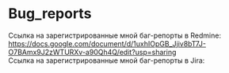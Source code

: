 # Bug_reports
Ссылка на зарегистрированные мной баг-репорты в Redmine:  
https://docs.google.com/document/d/1uxhIOpGB_Jjiv8bT7J-O7BAmx9J2zWTURXv-a90Qh4Q/edit?usp=sharing  
Ссылка на зарегистрированные мной баг-репорты в Jira:  
